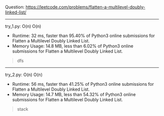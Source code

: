 Question: https://leetcode.com/problems/flatten-a-multilevel-doubly-linked-list/

---

try_1.py: O(n) O(n)
* Runtime: 32 ms, faster than 95.40% of Python3 online submissions for Flatten a Multilevel Doubly Linked List.
* Memory Usage: 14.8 MB, less than 6.02% of Python3 online submissions for Flatten a Multilevel Doubly Linked List.

> dfs

---

try_2.py: O(n) O(n)

* Runtime: 56 ms, faster than 41.25% of Python3 online submissions for Flatten a Multilevel Doubly Linked List.
* Memory Usage: 14.7 MB, less than 54.32% of Python3 online submissions for Flatten a Multilevel Doubly Linked List. 

> stack